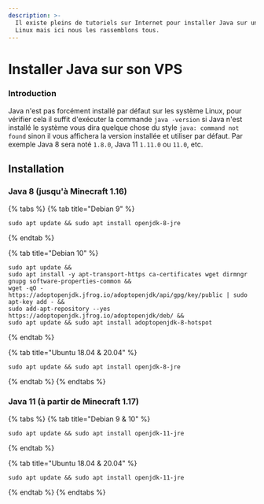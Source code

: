 ```yaml
---
description: >-
  Il existe pleins de tutoriels sur Internet pour installer Java sur un système
  Linux mais ici nous les rassemblons tous.
---
```


# Installer Java sur son VPS

### Introduction

Java n'est pas forcément installé par défaut sur les système Linux, pour vérifier cela il suffit d'exécuter la commande `java -version` si Java n'est installé le système vous dira quelque chose du style `java: command not found` sinon il vous affichera la version installée et utiliser par défaut. Par exemple Java 8 sera noté `1.8.0`, Java 11 `1.11.0` ou `11.0`, etc.

## Installation

### Java 8 \(jusqu'à Minecraft 1.16\)

{% tabs %}
{% tab title="Debian 9" %}
```text
sudo apt update && sudo apt install openjdk-8-jre
```
{% endtab %}

{% tab title="Debian 10" %}
```text
sudo apt update &&
sudo apt install -y apt-transport-https ca-certificates wget dirmngr gnupg software-properties-common &&
wget -qO - https://adoptopenjdk.jfrog.io/adoptopenjdk/api/gpg/key/public | sudo apt-key add - &&
sudo add-apt-repository --yes https://adoptopenjdk.jfrog.io/adoptopenjdk/deb/ &&
sudo apt update && sudo apt install adoptopenjdk-8-hotspot
```
{% endtab %}

{% tab title="Ubuntu 18.04 & 20.04" %}
```text
sudo apt update && sudo apt install openjdk-8-jre
```
{% endtab %}
{% endtabs %}

### Java 11 \(à partir de Minecraft 1.17\)

{% tabs %}
{% tab title="Debian 9 & 10" %}
```
sudo apt update && sudo apt install openjdk-11-jre
```
{% endtab %}

{% tab title="Ubuntu 18.04 & 20.04" %}
```
sudo apt update && sudo apt install openjdk-11-jre
```
{% endtab %}
{% endtabs %}

